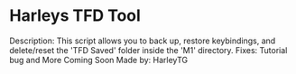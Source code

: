 # Harleys TFD Tool
Description: This script allows you to back up, restore keybindings, and delete/reset the 'TFD Saved' folder inside the 'M1' directory. Fixes: Tutorial bug and More Coming Soon  Made by: HarleyTG
